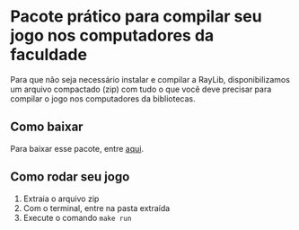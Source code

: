 # Pacote prático para compilar seu jogo nos computadores da faculdade
Para que não seja necessário instalar e compilar a RayLib,
disponibilizamos um arquivo compactado (zip) com tudo o que você deve
precisar para compilar o jogo nos computadores da bibliotecas.

## Como baixar
Para baixar esse pacote, entre [aqui](https://github.com/Diegovsky/AEDS1-tp/archive/refs/heads/master.zip).

## Como rodar seu jogo
1. Extraia o arquivo zip
2. Com o terminal, entre na pasta extraída
3. Execute o comando `make run`
